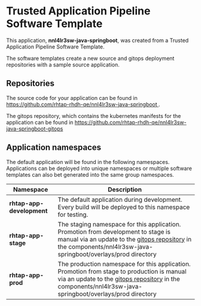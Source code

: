 # Trusted Application Pipeline Software Template

This application, **nnl4lr3sw-java-springboot**, was created from a Trusted Application Pipeline Software Template.

The software templates create a new source and gitops deployment repositories with a sample source application. 

## Repositories

The source code for your application can be found in [https://github.com/rhtap-rhdh-qe/nnl4lr3sw-java-springboot ](https://github.com/rhtap-rhdh-qe/nnl4lr3sw-java-springboot ).
 
The gitops repository, which contains the kubernetes manifests for the application can be found in 
[https://github.com/rhtap-rhdh-qe/nnl4lr3sw-java-springboot-gitops ](https://github.com/rhtap-rhdh-qe/nnl4lr3sw-java-springboot-gitops ) 

## Application namespaces 

The default application will be found in the following namespaces. Applications can be deployed into unique namespaces or multiple software templates can also bet generated into the same group namespaces.  

|  Namespace   |  Description   |  
| -------- | -------- |   
| **rhtap-app-development** | The default application during development. Every build will be deployed to this namespace for testing. | 
| **rhtap-app-stage** | The staging namespace for this application. Promotion from development to stage is manual via an update to the [gitops repository](https://github.com/rhtap-rhdh-qe/nnl4lr3sw-java-springboot-gitops ) in the components/nnl4lr3sw-java-springboot/overlays/prod directory |  
| **rhtap-app-prod** | The production namespace for this application. Promotion from stage to production is manual via an update to the [gitops repository](https://github.com/rhtap-rhdh-qe/nnl4lr3sw-java-springboot-gitops ) in the components/nnl4lr3sw-java-springboot/overlays/prod directory | 